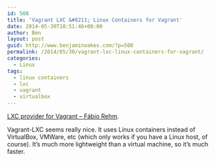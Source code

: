 ```yaml
---
id: 508
title: 'Vagrant LXC &#8211; Linux Containers for Vagrant'
date: 2014-05-30T18:51:46+00:00
author: Ben
layout: post
guid: http://www.benjaminoakes.com/?p=508
permalink: /2014/05/30/vagrant-lxc-linux-containers-for-vagrant/
categories:
  - Linux
tags:
  - linux containers
  - lxc
  - vagrant
  - virtualbox
---
```

[LXC provider for Vagrant – Fábio Rehm](http://fabiorehm.com/blog/2013/04/28/lxc-provider-for-vagrant/).

Vagrant-LXC seems really nice. It uses Linux containers instead of VirtualBox, VMWare, etc (which only works if you have a Linux host, of course). It&#8217;s much more lightweight than a virtual machine, so it&#8217;s much faster.
